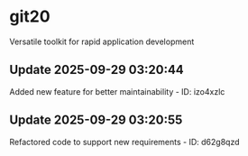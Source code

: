 # git20
Versatile toolkit for rapid application development

## Update 2025-09-29 03:20:44
Added new feature for better maintainability - ID: izo4xzlc


## Update 2025-09-29 03:20:55
Refactored code to support new requirements - ID: d62g8qzd

